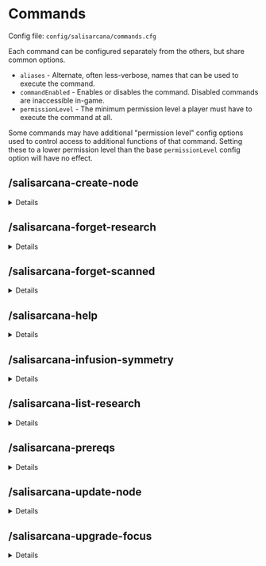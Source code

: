 # Commands

Config file: `config/salisarcana/commands.cfg`

Each command can be configured separately from the others, but share common options.
* `aliases` - Alternate, often less-verbose, names that can be used to execute the command.
* `commandEnabled` - Enables or disables the command. Disabled commands are inaccessible in-game.
* `permissionLevel` - The minimum permission level a player must have to execute the command at all.

Some commands may have additional "permission level" config options used to control access to additional functions of
that command. Setting these to a lower permission level than the base `permissionLevel` config option will have
no effect.

## /salisarcana-create-node

<details>

**Description:**

Create a new node at the specified coordinates.

**Usage:**

`/salisarcana-create-node <x> <y> <z> [-t <type>] [-m <modifier>] [--silverwood] [--eerie] [--small] [-a <aspect1> <count1>[ -a <aspect2> <count2>[ ...]]]`

**Arguments:**

|       Argument        | Required? | Details                                                                                                                                                                        |
|:---------------------:|:---------:|:-------------------------------------------------------------------------------------------------------------------------------------------------------------------------------|
|     `<x> <y> <z>`     |    Yes    | The coordinates at which to create a new node.                                                                                                                                 |
|      `-t <type>`      |    No     | Specify the type of the new node. If unset, a type will be picked at random.                                                                                                   |
|    `-m <modifier>`    |    No     | Specify the modifier of the new node. If unset, a modifier will be picked at random.                                                                                           |
|    `--silverwood`     |    No     | Spawn a pure, small node, as though generated in a silverwood tree. Mutually exclusive with `--eerie` and `--small`.                                                           |
|       `--eerie`       |    No     | Spawn a dark node, as though generated in an obsidian totem.  Mutually exclusive with `--silverwood`.                                                                          |
|       `--small`       |    No     | Randomly-picked aspects will be low in amount. Mutually exclusive with `--silverwood` and `-a`.                                                                                |
| `-a <aspect> <count>` |    No     | Specify the new node's aspects. Can be included multiple times to specify additional aspects. If not set, aspects will be picked at random. Mutually exclusive with `--small`. |

**Default aliases:**
* `/create-node`

</details>


## /salisarcana-forget-research

<details>

**Description:**

Remove research from a player's knowledge.

**Usage:**

`/salisarcana-forget-research [--all] [--research-key <key> [--research-key <key> [ ...]]] [--player <username>] [--scalpel]`

**Arguments:**

|        Argument        |   Required?   | Details                                                                                                                                                                                  |
|:----------------------:|:-------------:|:-----------------------------------------------------------------------------------------------------------------------------------------------------------------------------------------|
|        `--all`         | Conditionally | Remove all research from the player's known research. Required if `research-key` is not provided. Mutually exclusive with `research-key` and `scalpel`.                                  |
| `--research-key <key>` | Conditionally | Specify the id of the research to remove. Required if `--all` is not provided. Can be provided multiple times to specify additional research to remove. Mutually exclusive with `--all`. |
| `--player <username>`  |      No       | Specify the player whose completed research will be altered. If not provided, defaults to the research of the user executing this command.                                               |
|      `--scalpel`       |      No       | If set, remove *only* the specified research. None of its siblings or descendants will be affected. This may have unexpected side effects. Mutually exclusive with `--all`.              |

**Default aliases:**
* `/forget-research`

</details>

## /salisarcana-forget-scanned

<details>

**Description:**
Reset the list of things a player has scanned, allowing those things to be scanned again.

**Usage:**

`/salisarcana-forget-scanned [--player <username>] [--objects] [--entities] [--nodes] [--hand] [--inventory] [--looking] [--container] [--all]`

**Arguments:**

|       Argument        |   Required    | Details                                                                                                                  |
|:---------------------:|:-------------:|:-------------------------------------------------------------------------------------------------------------------------|
| `--player <username>` |      No       | Specify the player whose scanned things will be altered. If not provided, defaults to the player executing this command. |
|      `--objects`      | Conditionally | Reset scanned items and blocks. Mutually exclusive with `--all`.                                                         |
|     `--entities`      | Conditionally | Reset scanned entities, including mobs. Mutually exclusive with `--all`.                                                 |
|       `--nodes`       | Conditionally | Reset scanned nodes. Mutually exclusive with `--all`.                                                                    |
|       `--hand`        | Conditionally | Reset the item currently held. Mutually exclusive with `--all`.                                                          |
|     `--inventory`     | Conditionally | Resets all items in your inventory.  Mutually exclusive with `--all`.                                                    |
|      `--looking`      | Conditionally | Resets the block you are looking at. Mutually exclusive with `--all`.                                                    |
|     `--container`     | Conditionally | Resets all items inside of the container (eg. chest) you are looking at. Mutually exclusive with `--all`.                |
|        `--all`        | Conditionally | Combine the effects of `--objects`, `--entities`, and `--nodes`. If not set, one of the others is required.              |

**Default aliases:**
* `/forget-scanned`

</details>

## /salisarcana-help

<details>

**Description:**
Get help information about a Salis Arcana command.

**Usage:**

`/salisarcana-help <command>`

**Arguments:**

|  Argument   | Required | Details                                      |
|:-----------:|:--------:|:---------------------------------------------|
| `<command>` |   Yes    | The name or alias of a Salis Arcana command. |

**Default aliases:**
* `/arcana-help`

</details>

## /salisarcana-infusion-symmetry

<details>

**Description:**
Get the symmetry of the nearest runic matrix within 8 blocks, or at the specified coordinates.

**Usage:**
`/salisarcana-infusion-symmetry [<x> <y> <z>]`

**Arguments:**

|   Argument    | Required | Details                                                                |
|:-------------:|:--------:|:-----------------------------------------------------------------------|
| `<x> <y> <z>` |    No    | The coordinates of the Runic Matrix whose stability should be checked. |

**Default aliases:**
* `/infusion-symmetry`

</details>

## /salisarcana-list-research

<details>

**Description:**

List registered Thaumcraft research, grouped by tab in the Thaumonomicon.

**Usage:**

`/salisarcana-list-research [--player <username>] [--search <search term>]`

**Arguments:**

|         Argument         | Required | Details                                                                                                                                                                                    |
|:------------------------:|:--------:|:-------------------------------------------------------------------------------------------------------------------------------------------------------------------------------------------|
|  `--player <username>`   |    No    | Restrict results to only research known by this player.                                                                                                                                    |
| `--search <search term>` |    No    | Restrict results to only research that contains this text in its id or its name. Enclose in double quotation marks to search for a term containing one or more spaces (e.g. "wand craft"). |

**Default aliases:**
* `/list-research`

</details>

## /salisarcana-prereqs

<details>

**Description:**
Lists the prerequisites to unlock a specific research, or the research required to craft a specific item.

**Usage:**
`/salisarcana-prereqs [--research <key> [--completed]] [--item <item-id> [item-damage]]`

**Arguments:**

|             Argument             |   Required    | Details                                                                                                                                                                                                                                |
|:--------------------------------:|:-------------:|:---------------------------------------------------------------------------------------------------------------------------------------------------------------------------------------------------------------------------------------|
| `--research <key> [--completed]` | Conditionally | The unique key of the research to look up, filtered to only those not yet completed. `--completed` will include all research, including any already completed. Required if not setting `--item`, and mutually exclusive with `--item`. |
| `--item <item-id> [item-damage]` | Conditionally | The string id and optional damage value of the item to look up. Mutually exclusive with `--research`.                                                                                                                                  |

**Default aliases:**
* `/prereqs`

</details>

## /salisarcana-update-node

<details>

**Description:**

Update the properties of the node at the specified coordinates.

**Usage:**

`/salisarcana-update-node <x> <y> <z> [-t <type>] [-m <modifier>] [--set <aspect1> <count1>[ --set <aspect2> <count2>[ ...]]] [--rem <aspect3>[ --rem <aspect4>]]`

**Arguments:**

|         Argument         | Required? | Details                                                                                                               |
|:------------------------:|:---------:|:----------------------------------------------------------------------------------------------------------------------|
|      `<x> <y> <z>`       |    Yes    | The coordinates of the node to update.                                                                                |
|       `-t <type>`        |    No     | Specify the node's new type.                                                                                          |
|     `-m <modifier>`      |    No     | Specify the node's new modifier.                                                                                      |
| `--set <aspect> <count>` |    No     | Set how much vis of the specified aspect the node contains. Can be provided multiple times to set additional aspects. |
|    `--rem <aspect>>`     |    No     | Remove an aspect form the node. Can be provided multiple times to remove additional aspects.                          |

**Default aliases:**
* `/update-node`

</details>

## /salisarcana-upgrade-focus

<details>

**Description:**

Add focus upgrades your or another player's held wand focus. Will not apply upgrades beyond the focus's five-upgrade limit.

**Usage:**

`/salisarcana-upgrade-focus <upgrade[ upgrade[ ...]]> [--player <username>]`

**Arguments:**

|            Argument             | Required? | Details                                                                          |
|:-------------------------------:|:---------:|:---------------------------------------------------------------------------------|
| `<upgrade [upgrade[ upgrade]]>` |    Yes    | A list of one or more upgrades to be applied.                                    |
|      `--player <username>`      |    No     | If set, apply upgrades to the specified player's held focus instead of your own. |

**Default aliases:**
* `/upgrade-focus`

</details>
